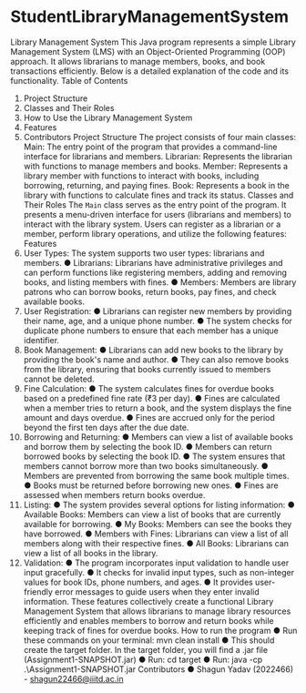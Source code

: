 # StudentLibraryManagementSystem

Library Management System
This Java program represents a simple Library Management System (LMS) with an
Object-Oriented Programming (OOP) approach. It allows librarians to manage members,
books, and book transactions efficiently. Below is a detailed explanation of the code and
its functionality.
Table of Contents
1. Project Structure
2. Classes and Their Roles
3. How to Use the Library Management System
4. Features
5. Contributors
Project Structure
The project consists of four main classes:
Main: The entry point of the program that provides a command-line interface for
librarians and members.
Librarian: Represents the librarian with functions to manage members and books.
Member: Represents a library member with functions to interact with books, including
borrowing, returning, and paying fines.
Book: Represents a book in the library with functions to calculate fines and track its
status.
Classes and Their Roles
The `Main` class serves as the entry point of the program. It presents a menu-driven
interface for users (librarians and members) to interact with the library system. Users can
register as a librarian or a member, perform library operations, and utilize the following
features:
Features
1. User Types:
The system supports two user types: librarians and members.
● Librarians: Librarians have administrative privileges and can perform functions like
registering members, adding and removing books, and listing members with fines.
● Members: Members are library patrons who can borrow books, return books, pay
fines, and check available books.
2. User Registration:
● Librarians can register new members by providing their name, age, and a unique
phone number.
● The system checks for duplicate phone numbers to ensure that each member has
a unique identifier.
3. Book Management:
● Librarians can add new books to the library by providing the book's name and
author.
● They can also remove books from the library, ensuring that books currently issued
to members cannot be deleted.
4. Fine Calculation:
● The system calculates fines for overdue books based on a predefined fine rate (₹3
per day).
● Fines are calculated when a member tries to return a book, and the system
displays the fine amount and days overdue.
● Fines are accrued only for the period beyond the first ten days after the due date.
5. Borrowing and Returning:
● Members can view a list of available books and borrow them by selecting the book
ID.
● Members can return borrowed books by selecting the book ID.
● The system ensures that members cannot borrow more than two books
simultaneously.
● Members are prevented from borrowing the same book multiple times.
● Books must be returned before borrowing new ones.
● Fines are assessed when members return books overdue.
6. Listing:
● The system provides several options for listing information:
● Available Books: Members can view a list of books that are currently available for
borrowing.
● My Books: Members can see the books they have borrowed.
● Members with Fines: Librarians can view a list of all members along with their
respective fines.
● All Books: Librarians can view a list of all books in the library.
7. Validation:
● The program incorporates input validation to handle user input gracefully.
● It checks for invalid input types, such as non-integer values for book IDs, phone
numbers, and ages.
● It provides user-friendly error messages to guide users when they enter invalid
information.
These features collectively create a functional Library Management System that allows
librarians to manage library resources efficiently and enables members to borrow and
return books while keeping track of fines for overdue books.
How to run the program
● Run these commands on your terminal:
mvn clean install
● This should create the target folder. In the target folder, you will find a .jar file
(Assignment1-SNAPSHOT.jar)
● Run: cd target
● Run: java -cp .\Assignment1-SNAPSHOT.jar
Contributors
● Shagun Yadav (2022466) - shagun22466@iiitd.ac.in
 
